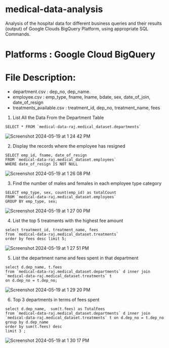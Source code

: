 # medical-data-analysis
Analysis of the hospital data for different business queries and their results (output) of Google Clouds BigQuery Platform, using appropriate SQL Commands.

# Platforms : Google Cloud BigQuery
# File Description:

- department.csv : dep_no, dep_name.
- employee.csv : emp_type, fname, lname, bdate, sex, date_of_join, date_of_resign
- treatments_available.csv : treatment_id, dep_no, treatment_name, fees

1) List All the Data From the Department Table
``` 
SELECT * FROM `medical-data-raj.medical_dataset.departments`
```
![Screenshot 2024-05-19 at 1 24 42 PM](https://github.com/raj3000k/medical-data-analysis/assets/91799854/b85511ea-a18f-412c-b31e-6d85f0b1e008)

2) Display the records where the employee has resigned
```
SELECT emp_id, fname, date_of_resign
FROM `medical-data-raj.medical_dataset.employees`
WHERE date_of_resign IS NOT NULL
```
![Screenshot 2024-05-19 at 1 26 08 PM](https://github.com/raj3000k/medical-data-analysis/assets/91799854/67e41a3b-44a4-4611-8f9c-85f7bc5dbacf)

3) Find the number of males and females in each employee type category
```
SELECT emp_type, sex, count(emp_id) as totalCount
FROM `medical-data-raj.medical_dataset.employees`
GROUP BY emp_type, sex;
```
![Screenshot 2024-05-19 at 1 27 00 PM](https://github.com/raj3000k/medical-data-analysis/assets/91799854/3913f1a5-2714-4bde-bbda-ae65e7c35962)

4) List the top 5 treatments with the highest fee amount
```
select treatment_id, treatment_name, fees
from `medical-data-raj.medical_dataset.treatments`
order by fees desc limit 5;
```
![Screenshot 2024-05-19 at 1 27 51 PM](https://github.com/raj3000k/medical-data-analysis/assets/91799854/ab9022f0-d945-4b40-9e44-7950db530eea)


5) List the department name and fees spent in that department
```
select d.dep_name, t.fees
from `medical-data-raj.medical_dataset.departments` d inner join `medical-data-raj.medical_dataset.treatments` t
on d.dep_no = t.dep_no;
```
![Screenshot 2024-05-19 at 1 29 20 PM](https://github.com/raj3000k/medical-data-analysis/assets/91799854/e9302a45-ca33-4b33-8072-f2b568876b92)

6) Top 3 departments in terms of fees spent
```
select d.dep_name,  sum(t.fees) as TotalFees
from `medical-data-raj.medical_dataset.departments` d inner join 
`medical-data-raj.medical_dataset.treatments` t on d.dep_no = t.dep_no
group by d.dep_name 
order by sum(t.fees) desc
limit 3 ;
```
![Screenshot 2024-05-19 at 1 30 17 PM](https://github.com/raj3000k/medical-data-analysis/assets/91799854/95aac00a-348a-4965-a70e-23114b1aa6a7)






